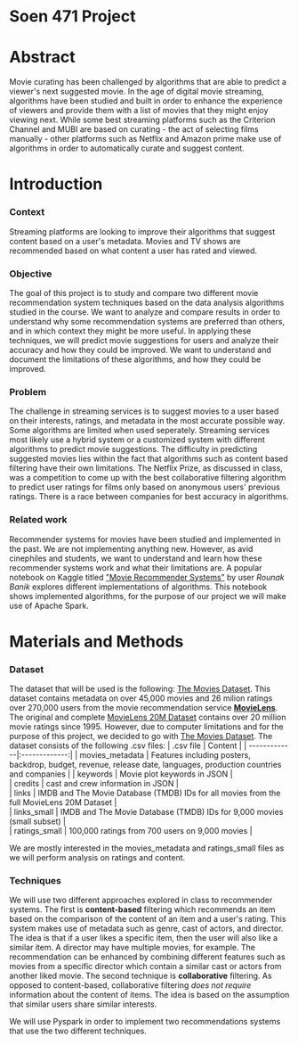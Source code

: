 # Soen 471 Project

# Abstract
Movie curating has been challenged by algorithms that are able to predict a viewer's next suggested movie. In the age of digital movie streaming, algorithms have been studied and built in order to enhance the experience of viewers and provide them with a list of movies that they might enjoy viewing next. While some best streaming platforms such as the Criterion Channel and MUBI are based on curating - the act of selecting films manually - other platforms such as Netflix and Amazon prime make use of algorithms in order to automatically curate and suggest content. 

# Introduction

### Context
Streaming platforms are looking to improve their algorithms that suggest content based on a user's metadata. Movies and TV shows are recommended based on what content a user has rated and viewed. 

### Objective

The goal of this project is to study and compare two different movie recommendation system techniques based on the data analysis algorithms studied in the course. We want to analyze and compare results in order to understand why some recommendation systems are preferred than others, and in which context they might be more useful. In applying these techniques, we will predict movie suggestions for users and analyze their accuracy and how they could be improved. We want to understand and document the limitations of these algorithms, and how they could be improved.  

### Problem
The challenge in streaming services is to suggest movies to a user based on their interests, ratings, and metadata in the most accurate possible way. Some algorithms are limited when used seperately. Streaming services most likely use a hybrid system or a customized system with different algorithms to predict movie suggestions. The difficulty in predicting suggested movies lies within the fact that algorithms such as content based filtering have their own limitations. The Netflix Prize, as discussed in class, was a competition to come up with the best collaborative filtering algorithm to predict user ratings for films only based on anonymous users' previous ratings. There is a race between companies for best accuracy in algorithms. 

### Related work
Recommender systems for movies have been studied and implemented in the past. We are not implementing anything new. However, as avid cinephiles and students, we want to understand and learn how these recommender systems work and what their limitations are. A popular notebook on Kaggle titled ["Movie Recommender Systems"](https://www.kaggle.com/rounakbanik/movie-recommender-systems) by user _Rounak Banik_ explores different implementations of algorithms. This notebook shows implemented algorithms, for the purpose of our project we will make use of Apache Spark. 

# Materials and Methods

### Dataset

 The dataset that will be used is the following: [The Movies Dataset](https://www.kaggle.com/rounakbanik/the-movies-dataset?select=movies_metadata.csv). This dataset contains metadata on over 45,000 movies and 26 milion ratings over 270,000 users from the movie recommendation service [**MovieLens**](https://movielens.org/). The original and complete [MovieLens 20M Dataset](https://www.kaggle.com/grouplens/movielens-20m-dataset) contains over 20 million movie ratings since 1995. However, due to computer limitations and for the purpose of this project, we decided to go with [The Movies Dataset](https://www.kaggle.com/rounakbanik/the-movies-dataset?select=movies_metadata.csv). The dataset consists of the following .csv files:
 | .csv file       | Content         |
| -------------|:-------------:| 
| movies_metadata | Features including posters, backdrop, budget, revenue, release date, languages, production countries and companies |
| keywords        | Movie plot keywords in JSON |  
| credits         | cast and crew information in JSON |   
| links           | IMDB and The Movie Database (TMDB) IDs for all movies from the full MovieLens 20M Dataset |  
| links_small     | IMDB and The Movie Database (TMDB) IDs for 9,000 movies (small subset) |  
| ratings_small   | 100,000 ratings from 700 users on 9,000 movies |  

We are mostly interested in the movies_metadata and ratings_small files as we will perform analysis on ratings and content.

### Techniques
We will use two different approaches explored in class to recommender systems. The first is **content-based** filtering which recommends an item based on the comparison of the content of an item and a user's rating. This system makes use of metadata such as genre, cast of actors, and director. The idea is that if a user likes a specific item, then the user will also like a similar item. A director may have multiple movies, for example. The recommendation can be enhanced by combining different features such as movies from a specific director which contain a similar cast or actors from another liked movie.
The second technique is **collaborative** filtering. As opposed to content-based, collaborative filtering _does not require_ information about the content of items. The idea is based on the assumption that similar users share similar interests. 

We will use Pyspark in order to implement two recommendations systems that use the two different techniques.

